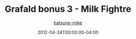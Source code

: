 ---
title: "Grafald bonus 3 - Milk Fightre"
type: "image"
date: 2012-04-24T00:00:00-04:00
draft: false
categories:
- blog
- projects
- grafald
image_path: "../img/2012/bonus_3.png"
alt_text: ""
author: "[hatsune-mike](https://cohost.org/hatsune-mike)"
---